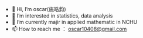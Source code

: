 - 👋 Hi, I’m oscar(施皓鈞)
- 👀 I’m interested in statistics, data analysis
- 🌱 I’m currently majir in applied mathematic in NCHU
- 📫 How to reach me ： oscar10408@gmail.com


